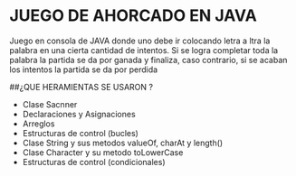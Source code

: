 # JUEGO DE AHORCADO EN JAVA 
Juego en consola de JAVA donde uno debe ir colocando letra a ltra la palabra en una cierta cantidad de intentos. Si se logra completar toda la palabra la partida se da por ganada y finaliza, caso contrario, si se acaban los intentos la partida se da por perdida 

##¿QUE HERAMIENTAS SE USARON ?

 - Clase Sacnner 
 - Declaraciones y Asignaciones 
 - Arreglos 
 - Estructuras de control (bucles)
 - Clase String y sus metodos valueOf, charAt y length()
 - Clase Character y su metodo toLowerCase
 - Estructuras de control (condicionales)

